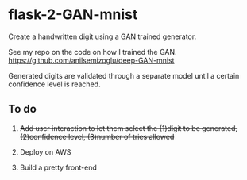 # flask-2-GAN-mnist
Create a handwritten digit using a GAN trained generator. 

See my repo on the code on how I trained the GAN. https://github.com/anilsemizoglu/deep-GAN-mnist

Generated digits are validated through a separate model until a certain confidence level is reached.

## To do
1. ~~Add user interaction to let them select the (1)digit to be generated, (2)confidence level, (3)number of tries allowed~~

2. Deploy on AWS 

3. Build a pretty front-end
